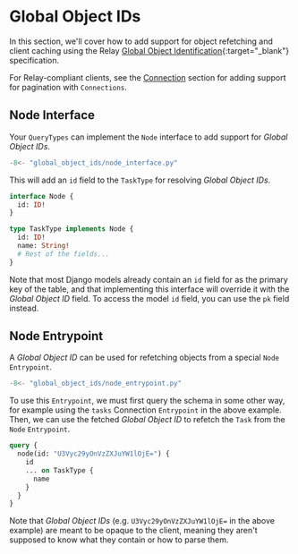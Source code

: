 # Global Object IDs

In this section, we'll cover how to add support for object refetching and client caching using the Relay
[Global Object Identification]{:target="_blank"} specification.

[Global Object Identification]: https://relay.dev/graphql/objectidentification.htm

For Relay-compliant clients, see the [Connection](pagination.md#connection) section
for adding support for pagination with `Connections`.

## Node Interface

Your `QueryTypes` can implement the `Node` interface to add support for _Global Object IDs_.

```python
-8<- "global_object_ids/node_interface.py"
```

This will add an `id` field to the `TaskType` for resolving _Global Object IDs_.

```graphql
interface Node {
  id: ID!
}

type TaskType implements Node {
  id: ID!
  name: String!
  # Rest of the fields...
}
```

Note that most Django models already contain an `id` field for as the primary key of the table,
and that implementing this interface will override it with the _Global Object ID_ field. To access the
model `id` field, you can use the `pk` field instead.

## Node Entrypoint

A _Global Object ID_ can be used for refetching objects from a special `Node` `Entrypoint`.

```python
-8<- "global_object_ids/node_entrypoint.py"
```

To use this `Entrypoint`, we must first query the schema in some other way, for example
using the `tasks` Connection `Entrypoint` in the above example. Then, we can use the
fetched _Global Object ID_ to refetch the `Task` from the `Node` `Entrypoint`.

```graphql
query {
  node(id: "U3Vyc29yOnVzZXJuYW1lOjE=") {
    id
    ... on TaskType {
      name
    }
  }
}
```

Note that _Global Object IDs_ (e.g. `U3Vyc29yOnVzZXJuYW1lOjE=` in the above example)
are meant to be opaque to the client, meaning they aren't supposed to know what they
contain or how to parse them.
